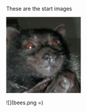 These are the start images
<br>



<img src="bat.png" alt="drawing" style="width:200px;"/>


![](bees.png =)
